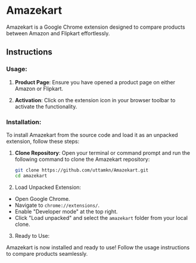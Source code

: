 # Amazekart

Amazekart is a Google Chrome extension designed to compare products between Amazon and Flipkart effortlessly.

## Instructions

### Usage:

1. **Product Page**: Ensure you have opened a product page on either Amazon or Flipkart.

2. **Activation**: Click on the extension icon in your browser toolbar to activate the functionality.

### Installation:

To install Amazekart from the source code and load it as an unpacked extension, follow these steps:

1. **Clone Repository**: Open your terminal or command prompt and run the following command to clone the Amazekart repository:

   ```bash
   git clone https://github.com/uttamkn/Amazekart.git
   cd amazekart
   ```
2. Load Unpacked Extension:

* Open Google Chrome.
* Navigate to `chrome://extensions/`.
* Enable "Developer mode" at the top right.
* Click "Load unpacked" and select the `amazekart` folder from your local clone.

3. Ready to Use:

Amazekart is now installed and ready to use! Follow the usage instructions to compare products seamlessly.
